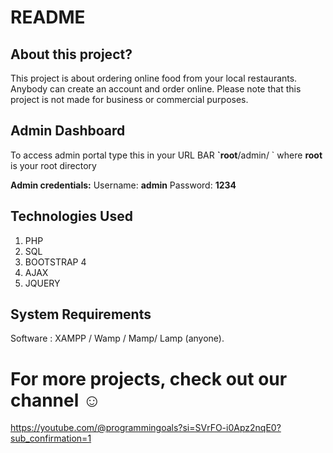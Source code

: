# README

## About this project?

This project is about ordering online food from your local restaurants. Anybody can create an account and order online. Please note that this project is not made for business or commercial purposes.


## Admin Dashboard

To access admin portal type this in your URL BAR **\`root**/admin/ \`  where **root** is your root directory

 **Admin credentials:** Username: **admin** Password: **1234**

## Technologies Used

1. PHP
2. SQL
3. BOOTSTRAP 4
4. AJAX
5. JQUERY

## System Requirements

Software : XAMPP / Wamp / Mamp/ Lamp \(anyone\).


# For more projects, check out our channel ☺️

https://youtube.com/@programmingoals?si=SVrFO-i0Apz2nqE0?sub_confirmation=1
